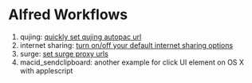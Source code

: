 Alfred Workflows
================

1. qujing: [quickly set qujing autopac url](https://github.com/yxjxx/alfred-workflows/tree/master/qujing)
2. internet sharing: [turn on/off your default internet sharing options](https://github.com/yxjxx/alfred-workflows/tree/master/internet_sharing)
3. surge: [set surge proxy urls](https://github.com/yxjxx/alfred-workflows/tree/master/surge)
4. macid_sendclipboard: another example for click UI element on OS X with applescript


